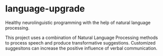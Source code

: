 # language-upgrade
Healthy neurolinguistic programming with the help of natural language processing.

This project uses a combination of Natural Language Processing methods to process speech and produce transformative suggestions. Customized suggesitons can increase the positive influence of verbal communication.